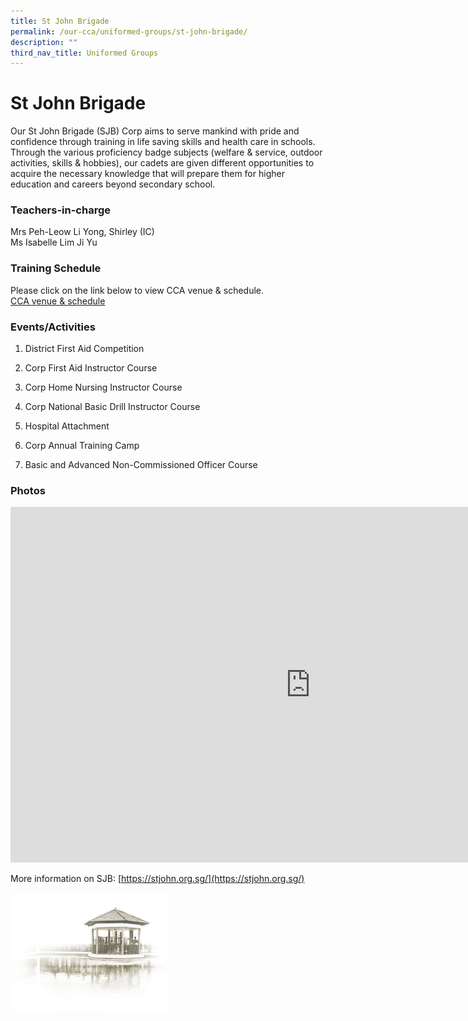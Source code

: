 ```yaml
---
title: St John Brigade
permalink: /our-cca/uniformed-groups/st-john-brigade/
description: ""
third_nav_title: Uniformed Groups
---
```

# **St John Brigade**
Our St John Brigade (SJB) Corp aims to serve mankind with pride and confidence through training in life saving skills and health care in schools. Through the various proficiency badge subjects (welfare &amp; service, outdoor activities, skills &amp; hobbies), our cadets are given different opportunities to acquire the necessary knowledge that will prepare them for higher education and careers beyond secondary school.


### Teachers-in-charge

Mrs Peh-Leow Li Yong, Shirley (IC)   
Ms&nbsp;Isabelle Lim Ji Yu   


### Training Schedule
Please click on the link below to view CCA venue &amp; schedule.&nbsp;  
[CCA venue &amp; schedule](/our-cca/cca/cca-venue-schedule/)

### Events/Activities

1. District First Aid Competition

2. Corp First Aid Instructor Course

3. Corp Home Nursing Instructor Course

4. Corp National Basic Drill Instructor Course&nbsp;

5. Hospital Attachment

6. Corp Annual Training Camp&nbsp;

7. Basic and Advanced Non-Commissioned Officer Course

### Photos
<iframe allowfullscreen="true" height="569" width="960" frameborder="0" src="https://docs.google.com/presentation/d/e/2PACX-1vSCgpelhu2ptl7dp_CCp_yYEI4BpibSbsj3xgXonRJf1yodWOgMyD1qFJLxOsGCSBi-yhkbznco4v6a/embed?start=true&amp;loop=true&amp;delayms=5000"></iframe>


More information on SJB: [https://stjohn.org.sg/](https://stjohn.org.sg/)

<img style="width:50%" src="/images/pavilion.png">